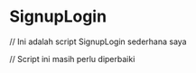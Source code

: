 # SignupLogin
// Ini adalah script SignupLogin sederhana saya   

// Script ini masih perlu diperbaiki
